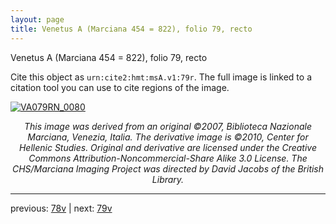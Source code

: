 ```yaml
---
layout: page
title: Venetus A (Marciana 454 = 822), folio 79, recto
---
```


Venetus A (Marciana 454 = 822), folio 79, recto

Cite this object as `urn:cite2:hmt:msA.v1:79r`.  The full image is linked to a citation tool you can use to cite regions of the image.

[![VA079RN_0080](http://www.homermultitext.org/iipsrv?IIIF=/project/homer/pyramidal/deepzoom/hmt/vaimg/2017a/VA079RN_0080.tif/full/800,/0/default.jpg)](http://www.homermultitext.org/ict2/?urn=urn:cite2:hmt:vaimg.2017a:VA079RN_0080) 

<p style="text-align: center; font-style: italic;">This image was derived from an original ©2007, Biblioteca Nazionale Marciana, Venezia, Italia. The derivative image is ©2010, Center for Hellenic Studies. Original and derivative are licensed under the Creative Commons Attribution-Noncommercial-Share Alike 3.0 License. The CHS/Marciana Imaging Project was directed by David Jacobs of the British Library.</p>

---

previous: [78v](../78v/) | next: [79v](../79v/)